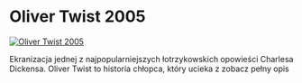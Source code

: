 Oliver Twist 2005 
=============
[![Oliver Twist 2005 ](http://vidos.pl/images/player.gif)](http://vidos.pl/oliver-twist-2005)

 Ekranizacja jednej z najpopularniejszych łotrzykowskich opowieści Charlesa Dickensa. Oliver Twist to historia chłopca, który ucieka z zobacz pełny opis
